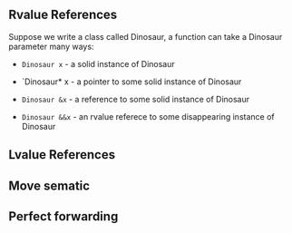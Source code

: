 ## Rvalue References

Suppose we write a class called Dinosaur, a function can take a Dinosaur parameter many ways:

* `Dinosaur x` - a solid instance of Dinosaur

* `Dinosaur* x - a pointer to some solid instance of Dinosaur

* `Dinosaur &x` - a reference to some solid instance of Dinosaur

* `Dinosaur &&x` - an rvalue referece to some disappearing instance of Dinosaur

## Lvalue References

## Move sematic

## Perfect forwarding
